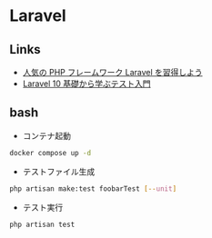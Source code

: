 # Laravel

## Links

- [人気の PHP フレームワーク Laravel を習得しよう](https://codezine.jp/article/corner/765)
- [Laravel 10 基礎から学ぶテスト入門](https://zenn.dev/nshiro/books/laravel-test-from-beginner)

## bash

- コンテナ起動

```bash
docker compose up -d
```

- テストファイル生成

```bash
php artisan make:test foobarTest [--unit]
```

- テスト実行

```bash
php artisan test
```
